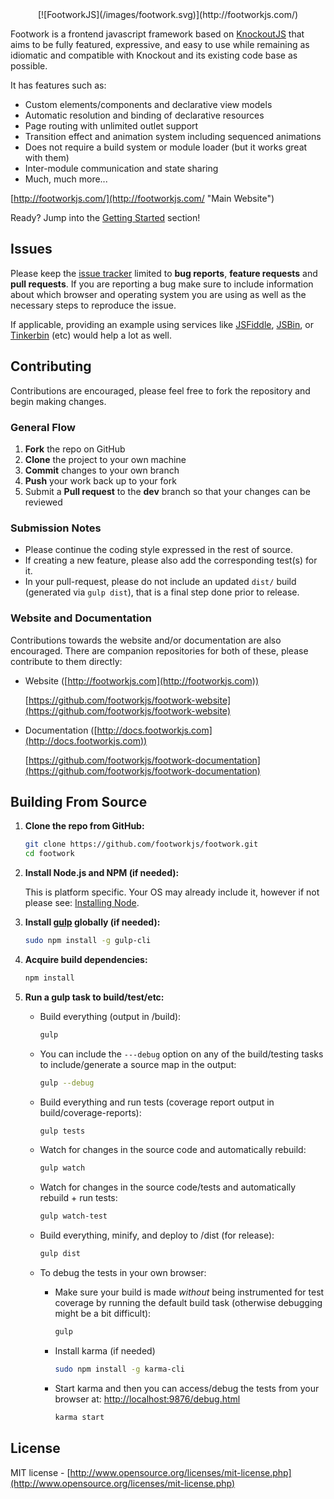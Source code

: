 <center>[![FootworkJS](/images/footwork.svg)](http://footworkjs.com/)</center>

Footwork is a frontend javascript framework based on [KnockoutJS](http://knockoutjs.com/) that aims to be fully featured, expressive, and easy to use while remaining as idiomatic and compatible with Knockout and its existing code base as possible.

It has features such as:

* Custom elements/components and declarative view models
* Automatic resolution and binding of declarative resources
* Page routing with unlimited outlet support
* Transition effect and animation system including sequenced animations
* Does not require a build system or module loader (but it works great with them)
* Inter-module communication and state sharing
* Much, much more...

[http://footworkjs.com/](http://footworkjs.com/ "Main Website")

Ready? Jump into the [Getting Started](getting-started.md) section!

## Issues

Please keep the [issue tracker](http://github.com/footworkjs/footwork/issues) limited to **bug reports**, **feature requests** and **pull requests**. If you are reporting a bug make sure to include information about which browser and operating system you are using as well as the necessary steps to reproduce the issue.

If applicable, providing an example using services like [JSFiddle](http://jsfiddle.net/), [JSBin](http://jsbin.com/), or [Tinkerbin](http://tinkerbin.com/) (etc) would help a lot as well.

## Contributing

Contributions are encouraged, please feel free to fork the repository and begin making changes.

### General Flow

1. **Fork** the repo on GitHub
1. **Clone** the project to your own machine
1. **Commit** changes to your own branch
1. **Push** your work back up to your fork
1. Submit a **Pull request** to the **dev** branch so that your changes can be reviewed

### Submission Notes

* Please continue the coding style expressed in the rest of source.
* If creating a new feature, please also add the corresponding test(s) for it.
* In your pull-request, please do not include an updated `dist/` build (generated via `gulp dist`), that is a final step done prior to release.

### Website and Documentation

Contributions towards the website and/or documentation are also encouraged. There are companion repositories for both of these, please contribute to them directly:

* Website ([http://footworkjs.com](http://footworkjs.com))

    [https://github.com/footworkjs/footwork-website](https://github.com/footworkjs/footwork-website)

* Documentation ([http://docs.footworkjs.com](http://docs.footworkjs.com))

    [https://github.com/footworkjs/footwork-documentation](https://github.com/footworkjs/footwork-documentation)

## Building From Source

1. **Clone the repo from GitHub:**

    ```bash
    git clone https://github.com/footworkjs/footwork.git
    cd footwork
    ```

1. **Install Node.js and NPM (if needed):**

    This is platform specific. Your OS may already include it, however if not please see: [Installing Node](https://docs.npmjs.com/getting-started/installing-node).

1. **Install [gulp](http://gulpjs.com/) globally (if needed):**

    ```bash
    sudo npm install -g gulp-cli
    ```

1. **Acquire build dependencies:**

    ```bash
    npm install
    ```

1. **Run a gulp task to build/test/etc:**

    * Build everything (output in /build):

        ```bash
        gulp
        ```

    * You can include the `---debug` option on any of the build/testing tasks to include/generate a source map in the output:

        ```bash
        gulp --debug
        ```

    * Build everything and run tests (coverage report output in build/coverage-reports):

        ```bash
        gulp tests
        ```

    * Watch for changes in the source code and automatically rebuild:

        ```bash
        gulp watch
        ```

    * Watch for changes in the source code/tests and automatically rebuild + run tests:

        ```bash
        gulp watch-test
        ```

    * Build everything, minify, and deploy to /dist (for release):

        ```bash
        gulp dist
        ```

    * To debug the tests in your own browser:

        * Make sure your build is made *without* being instrumented for test coverage by running the default build task (otherwise debugging might be a bit difficult):

            ```bash
            gulp
            ```

        * Install karma (if needed)

            ```bash
            sudo npm install -g karma-cli
            ```

        * Start karma and then you can access/debug the tests from your browser at: [http://localhost:9876/debug.html](http://localhost:9876/debug.html)

            ```bash
            karma start
            ```

## License

MIT license - [http://www.opensource.org/licenses/mit-license.php](http://www.opensource.org/licenses/mit-license.php)
